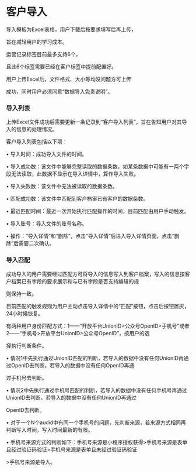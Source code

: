 # 客户导入



导⼊模板为Excel表格，⽤户下载后按要求填写后再上传，

旨在减轻⽤户的学习成本。

运营记录标签⽬前最多⽀持6个，

且此6个标签需要已经在客户标签中提前配置好。

⽤户上传Excel后，⽂件格式、⼤⼩等均没问题⽅可上传

成功，同时⽤户必须同意“数据导⼊免责说明”。

### 导入列表

上传Excel⽂件成功后需要更新⼀条记录到“客户导⼊列表”，旨在告知⽤户对其导⼊的信息的处理情况。

客户导⼊列表包括以下项：

• 导⼊时间：成功导⼊⽂件的时间。

• 导⼊成功数：该⽂件中能够完整读取的数据条数，如某条数据中可能有⼀两个字段⽆法读取，此数据不显示在导⼊详情中，算作导⼊失败。

• 导⼊失败数：该⽂件中⽆法被读取的数据条数。

• 匹配成功数：该⽂件中匹配到客户档案已有客户的数据条数。

• 最近匹配时间：最近⼀次开始执⾏匹配操作的时间，⽬前匹配由⽤户⼿动触发。

• 导⼊账号：导⼊⽂件的账号名称。

• 操作：“导⼊详情”和“删除”，点击“导⼊详情”后进⼊导⼊详情⻚⾯，点击“删除”后需要⼆次确认。

### 导入匹配

成功导⼊的⽤户需要经过匹配⽅可将导⼊的信息写⼊到客户档案，写⼊的信息按客户档案已有字段的要求展示和与已有字段是否⽀持编辑的规

则保持⼀致。

⽬前匹配的触发规则为⽤户主动点击导⼊详情中的“匹配”按钮，点击后按钮置灰，24⼩时候恢复。

有两种⽤户身份匹配⽅式：1——“开放平台UnionID&gt;公众号OpenID&gt;⼿机号”或者2——“⼿机号&gt;开放平台UnionID&gt;公众号OpenID”，按⽤户的选

择执⾏判断条件。

• 情况1中先执⾏通过UnionID匹配的判断，若导⼊的数据中没有任何UnionID再通过OpenID去判断，若导⼊的数据中没有任何OpenID再通

过⼿机号去判断。

• 情况2中先执⾏通过⼿机号匹配的判断，若导⼊的数据中没有任何⼿机号再通过UnionID去判断，若导⼊的数据中没有任何UnionID再通过

OpenID去判断。

• 对于⼀个N个audid中有同⼀个⼿机号的问题，先判断来源，若来源⽅式相同再判断写⼊时间，写⼊时间最新的有限。

• ⼿机号来源⽅式的判断如下：⼿机号来源是⼩程序授权获得&gt;⼿机号来源是表单且经过验证码验证&gt;⼿机号来源是表单且未经过验证码验证

&gt;⼿机号来源是导⼊。

